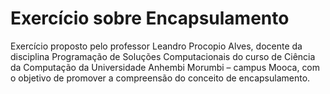 # Exercício sobre Encapsulamento
Exercício proposto pelo professor Leandro Procopio Alves, docente da disciplina Programação de Soluções Computacionais 
do curso de Ciência da Computação da Universidade Anhembi Morumbi – campus Mooca, com o objetivo de promover a compreensão do conceito de encapsulamento.
